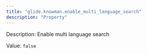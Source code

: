 ```yaml
---
title: "glide.knowman.enable_multi_language_search"
description: "Property"
---
```


Description: Enable multi language search

Value: `false`